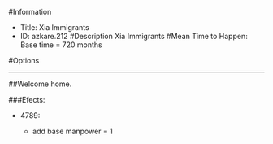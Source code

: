 #Information
 - Title: Xia Immigrants
 - ID: azkare.212
#Description
Xia Immigrants
#Mean Time to Happen:
Base time = 720 months

#Options

___
##Welcome home.

###Efects:<ul><li>4789:</li><ul><li>add base manpower = 1</li></ul></ul>
